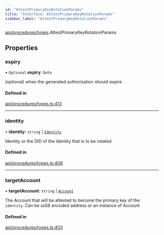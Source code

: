 ```yaml
---
id: "AttestPrimaryKeyRotationParams"
title: "Interface: AttestPrimaryKeyRotationParams"
sidebar_label: "AttestPrimaryKeyRotationParams"
---
```


[api/procedures/types](../../../../../modules/API/Procedures/Types/Types.md).AttestPrimaryKeyRotationParams

## Properties

### expiry

• `Optional` **expiry**: `Date`

(optional) when the generated authorization should expire

#### Defined in

[api/procedures/types.ts:413](https://github.com/PolymeshAssociation/polymesh-sdk/blob/2d3ac2aea/src/api/procedures/types.ts#L413)

___

### identity

• **identity**: `string` \| [`Identity`](../../../../../classes/API/Entities/Identity/Identity.md)

Identity or the DID of the Identity that is to be rotated

#### Defined in

[api/procedures/types.ts:408](https://github.com/PolymeshAssociation/polymesh-sdk/blob/2d3ac2aea/src/api/procedures/types.ts#L408)

___

### targetAccount

• **targetAccount**: `string` \| [`Account`](../../../../../classes/API/Entities/Account/Account.md)

The Account that will be attested to become the primary key of the `identity`. Can be ss58 encoded address or an instance of Account

#### Defined in

[api/procedures/types.ts:403](https://github.com/PolymeshAssociation/polymesh-sdk/blob/2d3ac2aea/src/api/procedures/types.ts#L403)
